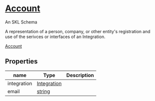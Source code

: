 <!--- This is an autogenerated file -->
# [Account](../../../schemas/core/account)

An SKL Schema

A representation of a person, company, or other entity's registration and use of the serivces or interfaces of an Integration.

[Account](../../../schemas/core/account)

## Properties

| name | Type | Description |
| ---- | ---- | ----------- |
| integration | [Integration](../../../schemas/core/integration) |  |
| email | [string](http://www.w3.org/2001/XMLSchema#string) |  |


